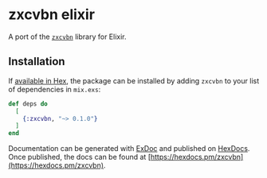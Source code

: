 # zxcvbn elixir

A port of the [`zxcvbn`](https://github.com/dropbox/zxcvbn) library for Elixir.

## Installation

If [available in Hex](https://hex.pm/docs/publish), the package can be installed
by adding `zxcvbn` to your list of dependencies in `mix.exs`:

```elixir
def deps do
  [
    {:zxcvbn, "~> 0.1.0"}
  ]
end
```

Documentation can be generated with [ExDoc](https://github.com/elixir-lang/ex_doc)
and published on [HexDocs](https://hexdocs.pm). Once published, the docs can
be found at [https://hexdocs.pm/zxcvbn](https://hexdocs.pm/zxcvbn).

